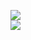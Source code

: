 [![](https://img.shields.io/badge/Made%20With-Github%20Spray-lightgrey.svg?style=for-the-badge&logo=github)](https://github.com/Annihil/github-spray#24508)  
[![](https://i.imgur.com/2DrTn0Z.gif)](https://github.com/Annihil/github-spray)